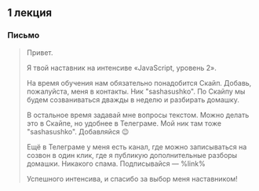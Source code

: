 ## 1 лекция

### Письмо

> Привет.
>
> Я твой наставник на интенсиве «JavaScript, уровень 2».
>
> На время обучения нам обязательно понадобится Скайп. Добавь, пожалуйста, меня в контакты. Ник "sashasushko". По Скайпу мы будем созваниваться дважды в неделю и разбирать домашку.
>
> В остальное время задавай мне вопросы текстом. Можно делать это в Скайпе, но удобнее в Телеграме. Мой ник там тоже "sashasushko". Добавляйся :wink:
>
> Ещё в Телеграме у меня есть канал, где можно записываться на созвон в один клик, где я публикую дополнительные разборы домашки. Никакого спама. Подписывайся — %link%
>
> Успешного интенсива, и спасибо за выбор меня наставником!
